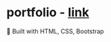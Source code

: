 # portfolio - [link](https://64d71b8dd2d5de52f8d98084--neon-donut-2d9fcb.netlify.app)

🔰 Built with HTML, CSS, Bootstrap
